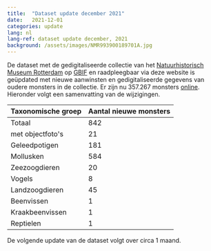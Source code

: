 ```yaml
---
title:  "Dataset update december 2021"
date:   2021-12-01
categories: update
lang: nl
lang-ref: dataset update december, 2021
background: /assets/images/NMR993900189701A.jpg
---
```


De dataset met de gedigitaliseerde collectie van het [Natuurhistorisch Museum Rotterdam](https://www.hetnatuurhistorisch.nl/) op [GBIF](https://www.gbif.org/) en raadpleegbaar via deze website is geüpdated met nieuwe aanwinsten en gedigitaliseerde gegevens van oudere monsters in de collectie. Er zijn nu 357.267 monsters [online](https://specimens.hetnatuurhistorisch.nl/nl/data). Hieronder volgt een samenvatting van de wijzigingen.

Taxonomische groep | Aantal nieuwe monsters
---------- | ----------  
Totaal | 842
met objectfoto's | 21
Geleedpotigen | 181
Mollusken | 584
Zeezoogdieren | 20
Vogels | 8
Landzoogdieren | 45
Beenvissen | 1
Kraakbeenvissen | 1
Reptielen | 1

De volgende update van de dataset volgt over circa 1 maand.
